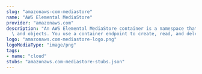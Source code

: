 ```yaml
---
slug: "amazonaws-com-mediastore"
name: "AWS Elemental MediaStore"
provider: "amazonaws.com"
description: "An AWS Elemental MediaStore container is a namespace that holds folders\
  \ and objects. You use a container endpoint to create, read, and delete objects. "
logo: "amazonaws.com-mediastore-logo.png"
logoMediaType: "image/png"
tags:
- name: "cloud"
stubs: "amazonaws.com-mediastore-stubs.json"
---
```

